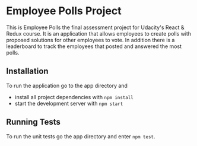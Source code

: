 # Employee Polls Project

This is Employee Polls the final assessment project for Udacity's React & Redux course. It is an application that allows employees to create polls with proposed solutions for other employees to vote. In addition there is a leaderboard to track the employees that posted and answered the most polls.

## Installation

To run the application go to the app directory and 

- install all project dependencies with `npm install`
- start the development server with `npm start`

## Running Tests

To run the unit tests go the app directory and enter `npm test`.
